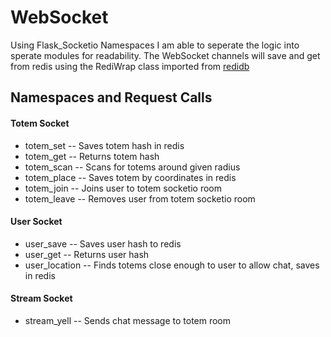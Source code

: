 <h1>WebSocket</h1>

<p>Using Flask_Socketio Namespaces I am able to seperate the logic into sperate modules for readability. The WebSocket channels will save and get from redis using the RediWrap class imported from <a href='https://github.com/about14sheep/yell_proxy_chat/tree/master/serv/redidb'>redidb</a></p>


<h2>Namespaces and Request Calls</h2>

<section>
  <h4>Totem Socket</h4>
  <ul>
    <li>totem_set -- Saves totem hash in redis</li>
    <li>totem_get -- Returns totem hash</li>
    <li>totem_scan -- Scans for totems around given radius</li>
    <li>totem_place -- Saves totem by coordinates in redis</li>
    <li>totem_join -- Joins user to totem socketio room</li>
    <li>totem_leave -- Removes user from totem socketio room</li>
  </ul>
</section>

<section>
  <h4>User Socket</h4>
  <ul>
    <li>user_save -- Saves user hash to redis</li>
    <li>user_get -- Returns user hash</li>
    <li>user_location -- Finds totems close enough to user to allow chat, saves in redis</li>
  </ul>
</section>

<section>
  <h4>Stream Socket</h4>
  <ul>
    <li>stream_yell -- Sends chat message to totem room</li>
  </ul>
</section>
